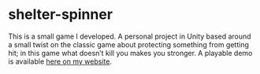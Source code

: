 # shelter-spinner

This is a small game I developed. A personal project in Unity based around a small twist on the classic game about protecting 
something from getting hit; in this game what doesn’t kill you makes you stronger.
A playable demo is available [here on my website](http://www.erinvaa.com/shelter-spinner).
